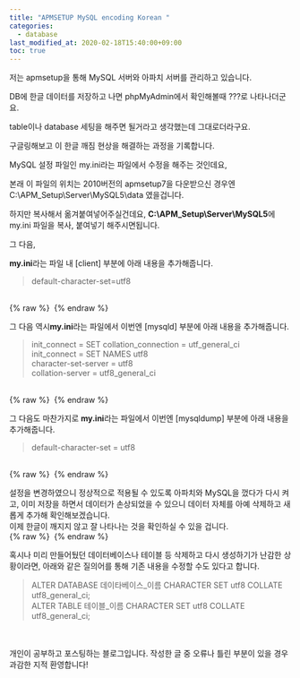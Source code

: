 ```yaml
---
title: "APMSETUP MySQL encoding Korean "
categories: 
  - database
last_modified_at: 2020-02-18T15:40:00+09:00
toc: true
---
```


저는 apmsetup을 통해 MySQL 서버와 아파치 서버를 관리하고 있습니다.<br/>

DB에 한글 데이터를 저장하고 나면 phpMyAdmin에서 확인해볼때 ???로 나타나더군요.<br/>

table이나 database 세팅을 해주면 될거라고 생각했는데 그대로더라구요.<br/>

구글링해보고 이 한글 깨짐 현상을 해결하는 과정을 기록합니다.<br/>

MySQL 설정 파일인 my.ini라는 파일에서 수정을 해주는 것인데요,<br/>

본래 이 파일의 위치는 2010버전의 apmsetup7을 다운받으신 경우엔 C:\\APM_Setup\\Server\\MySQL5\\data 였을겁니다.<br/>

하지만 복사해서 옮겨붙여넣어주실건데요,
**C:\\APM_Setup\\Server\\MySQL5**에 my.ini 파일을 복사, 붙여넣기 해주시면됩니다.<br/>

그 다음,<br/>

**my.ini**라는 파일 내 [client] 부분에 아래 내용을 추가해줍니다.<br/>
>default\-character\-set=utf8<br/>

<br/>
{% raw %} <img src="https://ohjinjin.github.io/assets/images/20200218encoding/capture1.JPG" alt=""> {% endraw %}

그 다음 역시**my.ini**라는 파일에서 이번엔 [mysqld] 부분에 아래 내용을 추가해줍니다.<br/>
>init_connect = SET collation_connection = utf_general_ci<br/>
>init_connect = SET NAMES utf8<br/>
>character\-set\-server = utf8<br/>
>collation\-server = utf8_general_ci<br/>

<br/>
{% raw %} <img src="https://ohjinjin.github.io/assets/images/20200218encoding/capture2.JPG" alt=""> {% endraw %}

그 다음도 마찬가지로 **my.ini**라는 파일에서 이번엔 [mysqldump] 부분에 아래 내용을 추가해줍니다.<br/>
>default\-character\-set = utf8<br/>

<br/>
{% raw %} <img src="https://ohjinjin.github.io/assets/images/20200218encoding/capture3.JPG" alt=""> {% endraw %}

설정을 변경하였으니 정상적으로 적용될 수 있도록 아파치와 MySQL을 껐다가 다시 켜고, 이미 저장을 하면서 데이터가 손상되었을 수 있으니 데이터 자체를 아예 삭제하고 새롭게 추가해 확인해보겠습니다.<br/>
이제 한글이 깨지지 않고 잘 나타나는 것을 확인하실 수 있을 겁니다.<br/>
{% raw %} <img src="https://ohjinjin.github.io/assets/images/20200218encoding/capture4.JPG" alt=""> {% endraw %}

혹시나 미리 만들어뒀던 데이터베이스나 테이블 등 삭제하고 다시 생성하기가 난감한 상황이라면, 아래와 같은 질의어를 통해 기존 내용을 수정할 수도 있다고 합니다.<br/>

> ALTER DATABASE 데이타베이스_이름 CHARACTER SET utf8 COLLATE utf8_general_ci;<br/>
> ALTER TABLE 테이블_이름 CHARACTER SET utf8 COLLATE utf8_general_ci;<br/>

<br/>
<br/>
개인이 공부하고 포스팅하는 블로그입니다. 작성한 글 중 오류나 틀린 부분이 있을 경우 과감한 지적 환영합니다!<br/><br/>